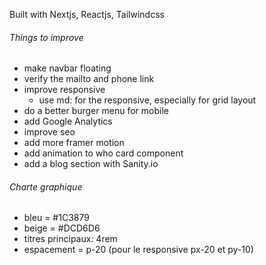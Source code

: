 Built with Nextjs, Reactjs, Tailwindcss

###### Things to improve ######
- make navbar floating
- verify the mailto and phone link
- improve responsive
    - use md: for the responsive, especially for grid layout
- do a better burger menu for mobile
- add Google Analytics
- improve seo
- add more framer motion
- add animation to who card component
- add a blog section with Sanity.io



###### Charte graphique ######
- bleu = #1C3879
- beige = #DCD6D6
- titres principaux: 4rem
- espacement = p-20 (pour le responsive px-20 et py-10)


